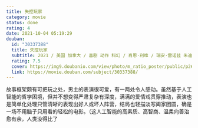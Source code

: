 ```yaml
---
title: 失控玩家
category: movie
status: done
rating: 4
date: 2021-10-04 05:19:29
douban:
  id: "30337388"
  title: 失控玩家
  subtitle: 2021 / 美国 加拿大 / 喜剧 动作 科幻 / 肖恩·利维 / 瑞安·雷诺兹 朱迪·科默
  rating: 7.5
  cover: https://img9.doubanio.com/view/photo/m_ratio_poster/public/p2677520025.jpg
  link: https://movie.douban.com/subject/30337388/
---
```


故事框架颇有可把玩之处，男主的表演很可爱，有一两处令人感动。虽然基于人工智能的哲学困境，但并不想变得严肃复杂有深度，满满的爱情戏贯穿推动，表演也是简单化处理只管清晰的表现出好人或坏人阵营，结局也轻描淡写阖家团圆，确是一场不用脑子只用看的轻松的电影。（这人工智能的高素质、高智商、温柔向善治愈有余，人类没得比了
